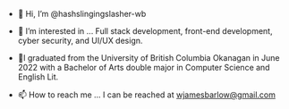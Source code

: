 - 👋 Hi, I’m @hashslingingslasher-wb

- 👀 I’m interested in ...
Full stack development, front-end development, cyber security, and UI/UX design.

- 🌱I graduated from the University of British Columbia Okanagan in June 2022 with a Bachelor of Arts double major in Computer Science and English Lit.


- 📫 How to reach me ...
I can be reached at wjamesbarlow@gmail.com

<!---
hashslingingslasher-wb/hashslingingslasher-wb is a ✨ special ✨ repository because its `README.md` (this file) appears on your GitHub profile.
You can click the Preview link to take a look at your changes.
--->
